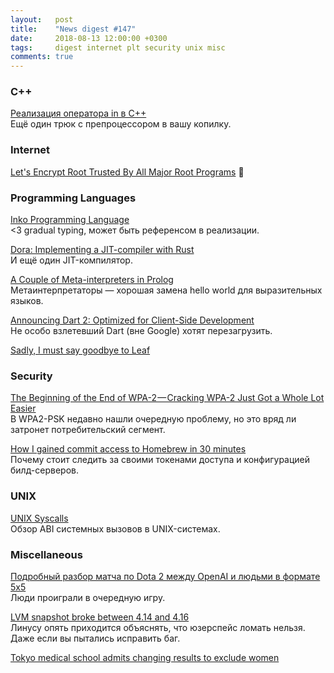 ```yaml
---
layout:   post
title:    "News digest #147"
date:     2018-08-13 12:00:00 +0300
tags:     digest internet plt security unix misc
comments: true
---
```


### C++

[Реализация оператора in в С++](https://habr.com/post/419579/)<br/>
Ещё один трюк с препроцессором в вашу копилку.

### Internet

[Let's Encrypt Root Trusted By All Major Root Programs](https://letsencrypt.org/2018/08/06/trusted-by-all-major-root-programs.html) :tada:

### Programming Languages

[Inko Programming Language](https://inko-lang.org)<br/>
<3 gradual typing, может быть референсом в реализации.

[Dora: Implementing a JIT-compiler with Rust](https://dinfuehr.github.io/blog/dora-implementing-a-jit-compiler-with-rust/)<br/>
И ещё один JIT-компилятор.

[A Couple of Meta-interpreters in Prolog](https://www.metalevel.at/acomip/)<br/>
Метаинтерпретаторы — хорошая замена hello world для выразительных языков.

[Announcing Dart 2: Optimized for Client-Side Development](https://medium.com/dartlang/announcing-dart-2-80ba01f43b6)<br/>
Не особо взлетевший Dart (вне Google) хотят перезагрузить.

[Sadly, I must say goodbye to Leaf](https://mortoray.com/2018/08/07/sadly-i-must-say-goodbye-to-leaf-my-programming-language/)

### Security

[The Beginning of the End of WPA-2 — Cracking WPA-2 Just Got a Whole Lot Easier](https://medium.com/@billbuchanan_27654/the-beginning-of-the-end-of-wpa-2-cracking-wpa-2-just-got-a-whole-lot-easier-55d7775a7a5a)<br/>
В WPA2-PSK недавно нашли очередную проблему, но это вряд ли затронет потребительский сегмент.

[How I gained commit access to Homebrew in 30 minutes](https://medium.com/@vesirin/how-i-gained-commit-access-to-homebrew-in-30-minutes-2ae314df03ab)<br/>
Почему стоит следить за своими токенами доступа и конфигурацией билд-серверов.

### UNIX

[UNIX Syscalls](https://john-millikin.com/unix-syscalls)<br/>
Обзор ABI системных вызовов в UNIX-системах.

### Miscellaneous

[Подробный разбор матча по Dota 2 между OpenAI и людьми в формате 5x5](https://habr.com/company/crossover/blog/419407/)<br/>
Люди проиграли в очередную игру.

[LVM snapshot broke between 4.14 and 4.16](https://lkml.org/lkml/2018/8/3/621)<br/>
Линусу опять приходится объяснять, что юзерспейс ломать нельзя. Даже если вы пытались исправить баг.

[Tokyo medical school admits changing results to exclude women](https://www.theguardian.com/world/2018/aug/08/tokyo-medical-school-admits-changing-results-to-exclude-women)
